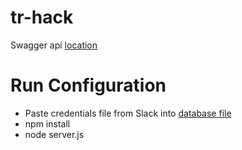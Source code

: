 # tr-hack

Swagger api [location](./config/swagger.json)


# Run Configuration

* Paste credentials file from Slack into [database file](./services/database.js)
* npm install
* node server.js